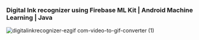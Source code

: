 ### Digital Ink recognizer using Firebase ML Kit | Android Machine Learning | Java


![digitalinkrecognizer-ezgif com-video-to-gif-converter (1)](https://github.com/rohitbalage/digital_ink_recognizer_machine_learning_android_app_java/assets/35831574/63bdf692-bd76-48a2-ba1e-101f22bf8fa8)

